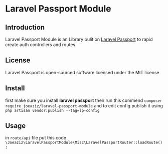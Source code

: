 # Laravel Passport Module

## Introduction

Laravel Passport Module is an Library bulit on <a href="https://packagist.org/packages/laravel/passport">Laravel Passport</a>
to rapid create auth controllers and routes

## License

Laravel Passport is open-sourced software licensed under the MIT license

## Install

first make sure you install **laravel passport** then run this commend 
`composer require joeaziz/laravel-passport-module`
and to edit config publish it using `php artisan vendor:publish --tag=lp-config`
## Usage

in `route/api` file put this code `\Joeaziz\LaravelPassportModule\Misc\LaravelPassportRouter::loadRoute();
`
